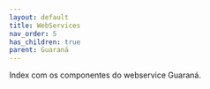```yaml
---
layout: default
title: WebServices
nav_order: 5
has_children: true
parent: Guaraná
---
```

Index com os componentes do webservice Guaraná.